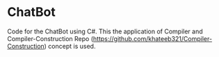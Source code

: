 # ChatBot
Code for the ChatBot using C#. This the application of Compiler and Compiler-Construction Repo (https://github.com/khateeb321/Compiler-Construction) concept is used. 
